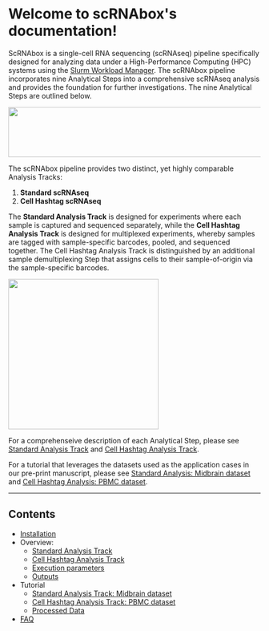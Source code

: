 # Welcome to scRNAbox's documentation!
ScRNAbox is a single-cell RNA sequencing (scRNAseq) pipeline specifically designed for analyzing data under a High-Performance Computing (HPC) systems using the [Slurm Workload Manager](https://slurm.schedmd.com/). The scRNAbox pipeline incorporates nine Analytical Steps into a comprehensive scRNAseq analysis and provides the foundation for further investigations. The nine Analytical Steps are outlined below. 

<img src="https://github.com/neurobioinfo/scrnabox/assets/110110777/eccddd8e-4ea2-4c1e-9427-8ba40e6418ba" width="550" height="100">

The scRNAbox pipeline provides two distinct, yet highly comparable Analysis Tracks:

1. **Standard scRNAseq**
2. **Cell Hashtag scRNAseq**

The **Standard Analysis Track** is designed for experiments where each sample is captured and sequenced separately, while the **Cell Hashtag Analysis Track** is designed for multiplexed experiments, whereby samples are tagged with sample-specific barcodes, pooled, and sequenced together. The Cell Hashtag Analysis Track is distinguished by an additional sample demultiplexing Step that assigns cells to their sample-of-origin via the sample-specific barcodes. 

<img src="https://github.com/neurobioinfo/scrnabox/assets/110110777/3a6df83e-e104-45d2-9b04-fe246642c6a8" height="300"> 

For a comprehenseive description of each Analytical Step, please see [Standard Analysis Track](SCRNA.md) and [Cell Hashtag Analysis Track](HTO.md). <br/>

For a tutorial that leverages the datasets used as the application cases in our pre-print manuscript, please see [Standard Analysis: Midbrain dataset](Dataset1.md) and [Cell Hashtag Analysis: PBMC dataset](Dataset2.md).

 - - - -

## Contents
- [Installation](installation.md)
- Overview:
    - [Standard Analysis Track](SCRNA.md)
    - [Cell Hashtag Analysis Track](HTO.md)
    - [Execution parameters](reference.md)
    - [Outputs](outputs.md)
- Tutorial   
    - [Standard Analysis Track: Midbrain dataset](Dataset1.md)
    - [Cell Hashtag Analysis Track: PBMC dataset](Dataset2.md)
    - [Processed Data](PROC.md)
- [FAQ](FAQ.md)
